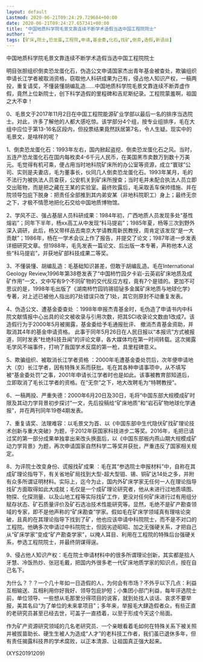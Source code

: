 ```yaml
---
layout: default
Lastmod: 2020-06-21T09:24:29.729684+00:00
date: 2020-06-21T09:24:27.657341+00:00
title: "中国地质科学院毛景文靠连续不断学术造假当选中国工程院院士"
author: ""
tags: [矿床,院士,恐龙蛋,工程院,申请,基金委,化石,找矿,倒卖,造假,新语丝]
---
```


中国地质科学院毛景文靠连续不断学术造假当选中国工程院院士

明目张胆组织倒卖恐龙蛋化石，伪造公文申请国家杰出青年基金被查处，欺骗组织申请长江学者被取消资格，窃取他人科研成果为己有，侵占他人知识产权，一稿两投，重复请奖，不懂装懂胡编乱造……中国地质科学院毛景文靠连续不断弄虚作假，竟然上位新院士，创下科学造假的里程碑和吉尼斯纪录。工程院蒙羞啊，祖国之大不幸！

0、毛景文于2017年11月2日在中国工程院能源矿业学部以最后一名的排序当选院士。对此，许多了解他的人都大感吃惊。该学部分4个组，按专业组排序，毛在大组中应位于第13-16名区段内，但投票结果竟然跃居第7名，令人生疑。现实中的毛景文，是啥样的呢？

1、倒卖恐龙蛋化石：1993年左右，国内掀起盗挖、倒卖恐龙蛋化石之风。当时，五连产恐龙蛋化石在国内每枚卖4-6千元人民币，在美国黑市卖数万到数十万美元。毛觉得有机可乘，便占用当时地科院矿床所的办公室等资源，成立“寰球”公司、实则是夫妻店，毛为董事长，伙同几人倒卖恐龙蛋化石。1993年某月，毛的不法行为被执法人员查获，公安机关到矿床所搜查；当时毛并未配合执法人员立即交出赃物，而是把之藏在王某的实验室。最终败露后，毛采取丢车保帅措施、并在院领导包庇下脱身：把责任全部推到其内弟安某（非地科院职工）身上；最终无奈之下，才极不情愿地把化石交给中国地质博物馆。

2、学风不正、强占基层人员科研成果：1984年初，广西地质人员发现多处“基性熔岩”；同年下半年，杨xx高工从中发现“科马提岩”；1985年夏，杨等三次到野外深入调研，此后，杨又带样品去南京大学请教周新民教授，周肯定该发现“是一大贡献”；1986年，杨在一学术会议上作了报告，并提交了论文；1987年进一步发表详细研究文章。但1988年，毛先发表一篇论文、后出版一本专著，声称他本人这些“科马提岩”，并获地矿部科技成果二等奖。

3、不懂装懂、胡编乱造：毛基础知识甚差，但敢于胡编乱造。毛在International Geology Review,1996年第38卷发表了“中国柿竹园夕卡岩-云英岩矿床地质及成矿作用”一文，文中写有9个不同矿物的交代反应方程，竟有7个是错的。更加不可思议的是，1998年毛出版了《湖南柿竹园钨锡钼铋多金属矿床地质与地球化学》专著，对上述已被他人指出的7处错误只改了1处，其它则原封不动重复发表。

4、伪造公文、遭基金委查处 ：1998年申报杰青基金时，毛伪造了申请书内中科院文献情报中心出具的论文被收录与引用次数，把其SCI收录论文数由1改成7。该造假行为于2000年5月被揭露，基金委给予毛通报批评、 撤消杰青基金资助，并取消其4年的基金申请资格。 此事于同年5月26日在人民日报以“本报讯”方式被报道，同时发表“杜绝科技丑闻”的评论文章，各大媒体均在第一时间转载。这次揭露毛学风不端事件，打响了我国学术反腐的第一枪，具里程碑意义。

5、欺骗组织、被取消长江学者资格 ：2000年毛遭基金委处罚后，次年便申请地大（京）长江学者，因有特殊关系而获批。毛在其各种申请事项中，从不填写被“基金委处罚”之事，2001年申请长江学者时也是如此。该事被教育部知道后，立即取消了毛长江学者的资格。在“无奈”之下，地大改聘毛为“特聘教授”。

6、一稿两投、严重失德：2000年6月20日及30日，毛将“中国东部大规模成矿时限及其动力学背景初步探讨”一文，先后投稿给“矿床地质”和“岩石矿物地球化学通报”，并在两刊同年19卷4期发表。

7、重复请奖、法理难容：以毛景文为首、以《中国东部中生代隐伏矿找矿理论技术创新与重大突破》为题，于2012年获国家科技进步二等奖。2016年，毛把已请过奖的第一部分成果单独拿出来改头换面后，以《中国东部板内燕山期大规模成矿动力学背景》为题，再次申请国家自然科学二等奖并获批，严重违反了国家相关规定。

8、为评院士改变身份、谎报找矿成果 ：毛在其“参选院士申报材料”中，自称在其成矿理论指导下，有关省地矿局找到大型-超大型钼、锡、铜矿达14处之多，并附有众多所谓证明材料。实际上，迄今为止，国内外矿床学家无任何一人在理论指导找矿方面取得如此大成就；毛仅是一个成矿理论研究者，他从未进行过地质填图、物探、化探测量、以及山地工程等实际找矿工作，更没对任何矿床进行过有用组分赋存状态、矿石质量评价及矿石选冶技术性能研究等。显然，毛绝不是矿产勘查领域的专家，即不是他声称的“矿床勘查”学家。假如毛在矿床学领域真有理啥论突破，且真的在其理论指导下找到了矿，他也应该申请中科院院士，而不是不对口的工程院。他确多次申请过中科院院士，但因劣迹昭昭、加之无强硬关系，才把自己从“矿床学家”变成“矿产勘查学家”，以掩人耳目、利用在工程院的特殊后台强硬关系，参选工程院院士，并最终阴谋得逞。

9、侵占他人知识产权：毛在院士申请材料中的很多所谓理论创新，其实都是拾人牙慧、冷饭热炒、张冠毛戴，把国内外很多老一代矿床地质学家的知识点，按在自己名下。

为什么？？？一个几十年如一日造假的人，为何会有市场？不外乎以下几点：利益互相输送、互相利用你好我好、领导包庇护短；小集团小部门利益，每年评选院士前，单位领导、一些想从毛那里分得项目的说客，就到处找人谈话、哀求不要举报，美其名曰“为了单位的未来拿项目”；多年来，举报毛大肆造假者众，有些正直的老研究员甚至已经去世，可盖子一直捂着，以至于形成今天这个局面。

作为矿产资源研究领域的几名老研究员、一个亲眼看着毛如何在特殊关系下被关照并被拔苗助长、硬生生被人为造成“人才”的老科技工作者，我们虽已退休多年，但有责任揭露科技界的学术腐败，以正本清源、让祖国真正强大起来。

(XYS20191209)

